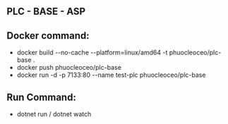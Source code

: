 ## PLC - BASE - ASP

## Docker command:
- docker build --no-cache --platform=linux/amd64 -t phuocleoceo/plc-base .
- docker push phuocleoceo/plc-base
- docker run -d -p 7133:80 --name test-plc phuocleoceo/plc-base

## Run Command:
- dotnet run / dotnet watch